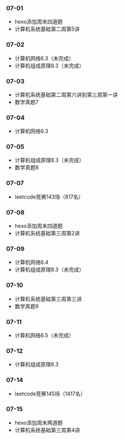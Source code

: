 ### 07-01
* hexo添加周末四道题
* 计算机系统基础第二周第5讲
### 07-02
* 计算机网络6.3（未完成）
* 计算机组成原理8.3（未完成）
### 07-03
* 计算机系统基础第二周第六讲到第三周第一讲
* 数学真题7
### 07-04
* 计算机网络6.3
### 07-05
* 计算机组成原理8.3（未完成）
* 数学真题8
### 07-07
* leetcode竞赛143场（817名）
### 07-08
* hexo添加周末四道题
* 计算机系统基础第三周第2讲
### 07-09
* 计算机网络6.4
* 计算机组成原理8.3（未完成）
### 07-10
* 计算机系统基础第三周第三讲
* 数学真题9
### 07-11
* 计算机网络6.5（未完成）
### 07-12
* 计算机组成原理8.3
### 07-14
* leetcode竞赛145场（1417名）
### 07-15
* hexo添加周末两道题
* 计算机系统基础第三周第4讲